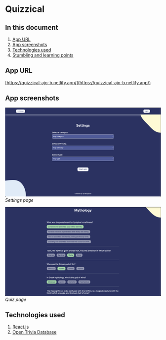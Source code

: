 # Quizzical

## In this document
1. [App URL](#app-url)
2. [App screenshots](#app-screenshots)
3. [Technologies used](#technologies-used)
4. [Stumbling and learning points](#stumbling-and-learning-points)

## App URL
[https://quizzical-ajo-b.netlify.app/](https://quizzical-ajo-b.netlify.app/)

## App screenshots
![Settings page](/src/assets/settings.png)
*Settings page*

![Quiz page](/src/assets/quiz.png)
*Quiz page*

## Technologies used
1. [React.js](https://react.dev/)
2. [Open Trivia Database](https://opentdb.com/)
